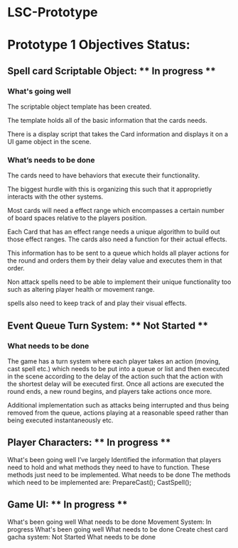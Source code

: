 # LSC-Prototype
 
# Prototype 1 Objectives Status:


## Spell card Scriptable Object: ** In progress **

### What's going well

The scriptable object template has been created. 

The template holds all of the basic information that the cards needs.

There is a display script that takes the Card information and displays it on a UI game object in the scene.

### What’s needs to be done
The cards need to have behaviors that execute their functionality. 

The biggest hurdle with this is organizing this such that it approprietly interacts with the other systems.

Most cards will need a effect range which encompasses a certain number of board spaces relative to the players position.

Each Card that has an effect range needs a unique algorithm to build out those effect ranges. The cards also need a function for their actual effects.

This information has to be sent to a queue which holds all player actions for the round and orders them by their delay value and executes them in that order.

Non attack spells need to be able to implement their unique functionality too such as altering player health or movement range.

spells also need to keep track of and play their visual effects.


## Event Queue Turn System: ** Not Started **

### What needs to be done
The game has a turn system where each player takes an action (moving, cast spell etc.) which needs to be put into a queue or list and then executed in the scene according to the delay of the action such that the action with the shortest delay will be executed first. Once all actions are executed the round ends, a new round begins, and players take actions once more.

Additional implementation such as attacks being interrupted and thus being removed from the queue, actions playing at a reasonable speed rather than being executed instantaneously etc.

## Player Characters: ** In progress ** 
What's been going well
I’ve largely Identified the information that players need to hold and what methods they need to have to function. These methods just need to be implemented.
What needs to be done
The methods which need to be implemented are:
PrepareCast();
CastSpell();

## Game UI: ** In progress **
What's been going well
What needs to be done
Movement System: In progress
What's been going well
What needs to be done
Create chest card gacha system: Not Started
What needs to be done
